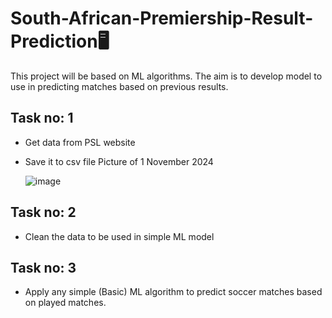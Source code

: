 # South-African-Premiership-Result-Prediction🖥️
This project will be based on ML algorithms. The aim is to develop model to use in predicting matches based on previous results.

## Task no: 1
* Get data from PSL website
* Save it to csv file
Picture of 1 November 2024

  ![image](https://github.com/user-attachments/assets/e298e813-f28c-413d-aaa1-c37a872121a7)


## Task no: 2
* Clean the data to be used in simple ML model

## Task no: 3
* Apply any simple (Basic) ML algorithm to predict soccer matches based on played matches.
